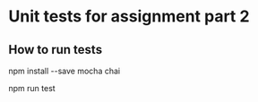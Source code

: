 # Unit tests for assignment part 2

## How to run tests
npm install --save mocha chai

npm run test
